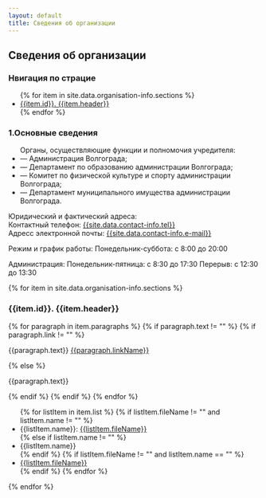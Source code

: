```yaml
---
layout: default
title: Сведения об организации
---
```

<main class="main">
            <section class="info-section">
                <div class="info-section__content-wrapper content-wrapper">
                    <h2 class="info-section__title default-section-title">Сведения об организации</h2>
                    <h3 class="info-section__card-title default-card-title">Нвигация по страцие</h3>
                    <ul class="info-section__navbar">
                        {% for item in site.data.organisation-info.sections %}
                        <li><a href="#{{item.anchor}}">{{item.id}}. {{item.header}}</a></li>
                        {% endfor %}
                    </ul>
                    <div class="info-section__general" id="general">
                        <h3 class="info-section__card-title default-card-title">1.Основные сведения</h3>
                        <ul class="info-section__list default-info-list">
                            Органы, осуществляющие функции и полномочия учредителя:
                            <li>&mdash; Администрация Волгограда;</li>
                            <li>&mdash; Департамент по образованию администрации Волгограда;</li>
                            <li>&mdash; Комитет по физической культуре и спорту администрации Волгограда;</li>
                            <li>&mdash; Департамент муниципального имущества администрации Волгограда.</li>
                        </ul>
                        <div class="info-section__main default-paragraph">
                            <p class="info-paragraph">
                                <span>Юридический и фактический адреса: <br> </span>
                                <span>Контактный телефон: <a href="tel: {{site.data.contact-info.tel}}">{{site.data.contact-info.tel}}</a> <br> </span>
                                <span>Адресс электронной почты: <a
                                        href="mailto: {{site.data.contact-info.e-mail}}">{{site.data.contact-info.e-mail}}</a></span>
                            </p>
                            <p class="info-paragraph">
                                <span>Режим и график работы:</span>
                                <span>Понедельник-суббота: c <time>8:00</time> до <time>20:00</time></span>
                            </p>
                            <p class="info-paragraph">
                                <span>Администрация:</span>
                                <span>Понедельник-пятница: c <time>8:30</time> до <time>17:30</time></span>
                                <span>Перерыв: c <time>12:30</time> до <time>13:30</time></span>
                            </p>
                        </div>
                    </div>
                    {% for item in site.data.organisation-info.sections %}
                    <div class="info-section__general" id="{{item.anchor}}">
                        <h3 class="info-section__card-title default-card-title">{{item.id}}. {{item.header}}</h3>
                        <div class="default-paragraph">
                            {% for paragraph in item.paragraphs %}
                                {% if paragraph.text != "" %}
                                    {% if paragraph.link != "" %}
                                        <p class="info-paragraph">
                                            {{paragraph.text}} <a href="{{paragraph.link}}" target="_blank">{{paragraph.linkName}}</a>
                                        </p>   
                                        {% else %} 
                                            <p class="info-paragraph">
                                                {{paragraph.text}} 
                                            </p>
                                    {% endif %}
                                {% endif %}
                            {% endfor %}
                        </div>
                        <ul class="info-section__list default-info-list">
                            {% for listItem in item.list %}
                                    {% if listItem.fileName != "" and listItem.name != "" %}
                                        <li>
                                            {{listItem.name}}: <a href="{{listItem.file}}" target="_blank">{{listItem.fileName}}</a>
                                        </li>
                                    {% else if listItem.name != "" %}
                                        <li>
                                            {{listItem.name}}
                                        </li>  
                                    {% endif %}     
                                    {% if listItem.fileName != "" and listItem.name == "" %}
                                        <li>
                                            <a href="{{listItem.file}}" target="_blank">{{listItem.fileName}}</a>
                                        </li>
                                    {% endif %}
                            {% endfor %}
                        </ul>
                    </div>
                    {% endfor %}
                </div>
            </section>
        </main>
